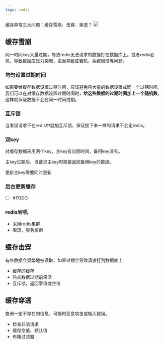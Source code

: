 ```yaml
---
tags: redis
---
```


缓存异常三大问题：缓存雪崩、击穿、穿透？
![](https://pic-1257412153.cos.ap-nanjing.myqcloud.com/images/images/2023/03/18/20230318210416-1dd9cb.png)

## 缓存雪崩

同一时间key大量过期，导致redis无法请求的数据打在数据库上。或者redis宕机，导致数据库压力突增，进而导致库宕机，系统崩溃等问题。


### 均匀设置过期时间

如果要给缓存数据设置过期时间，应该避免将大量的数据设置成同一个过期时间。我们可以在对缓存数据设置过期时间时，**给这些数据的过期时间加上一个随机数**，这样就保证数据不会在同一时间过期。



### 互斥锁

当发现请求不在redis中就加互斥锁，保证接下来一样的请求不会走redis。



### 双key

对缓存数据采用两个key，主key有过期时间，备用key没有。

主key过期后，当请求主key时直接返回备用key的数据。

更新主key需要同时更新



### 后台更新缓存



- [ ] #TODO



### redis宕机

- 采用redis集群
- 限流，服务熔断



## 缓存击穿

有些数据会频繁地被读取，如果过期会导致请求打到数据库上



- 缓存的缓存
- 热点数据过期前保活
- 互斥锁，返回零值或空值



## 缓存穿透

查询一定不存在的信息，可能时恶意攻击或输入错误。

- 检查非法请求
- 缓存空值、默认值
- 布隆过滤器

